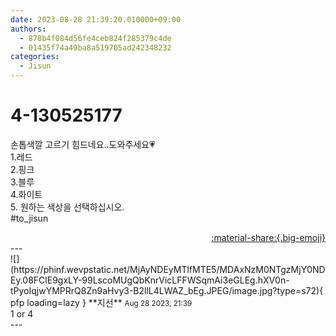 ```yaml
---
date: 2023-08-28 21:39:20.010000+09:00
authors:
  - 878b4f084d56fe4ceb824f285379c4de
  - 01435f74a49ba8a519705ad242348232
categories:
  - Jisun
---
```


# 4-130525177

<div class="post-container" markdown="1">
<div class="content-container md-sidebar__scrollwrap" markdown="1">

손톱색깔 고르기 힘드네요..도와주세요💗<br>1.레드 <br>2.핑크 <br>3.블루 <br>4.화이트 <br>5. 원하는 색상을 선택하십시오.<br>\#to_jisun 

</div>
</div>

<div style="text-align: right;" markdown="1">
<a href="https://weverse.io/fromis9/fanpost/4-130525177" style="text-align: right;">:material-share:{.big-emoji}</a>
</div>
---

<div class="comments-container md-sidebar__scrollwrap" markdown="1">
<div class="comment" markdown="1">
<div class='id-container' markdown="1">
![](https://phinf.wevpstatic.net/MjAyNDEyMTlfMTE5/MDAxNzM0NTgzMjY0NDEy.08FClE9gxLY-99LscoMUgQbKnrVicLFFWSqmAi3eGLEg.hXV0n-tPyoIqjwYMPRrQ8Zn9aHvy3-B2llL4LWAZ_bEg.JPEG/image.jpg?type=s72){ pfp loading=lazy }
**<span class="artist">지선</span>** <small>Aug 28 2023, 21:39</small><br>
</div>
<div class='comment-body' markdown="1">
1 or 4
</div>
</div>
</div>
---
